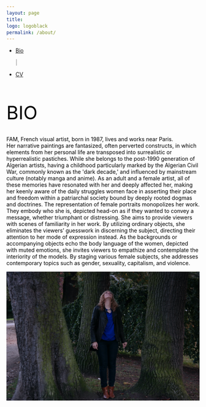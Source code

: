 ```yaml
---
layout: page
title: 
logo: logoblack
permalink: /about/
---
```


<nav class="navbarshop">

 <ul>
      <li class="nav-item">
        <a href="{{ site.baseurl }}/biography/">Bio</a>
       </li>
     
 <span aria-hidden="true" style="color: grey">|</span>
       <li class="nav-item">
       <a href="{{ site.baseurl }}/cv/">CV</a>
       </li>
  </ul>
</nav>
  


<br><br>


<span style="color: Black; text-align: center;"> <font size="8">BIO </font> </span>

<p style="color: black; text-align: left;">
<br>
FAM, French visual artist, born in 1987, lives and works near Paris. <br>
Her narrative paintings are fantasized, often perverted constructs, in which elements from her personal life are transposed into surrealistic or hyperrealistic pastiches. While she belongs to the post-1990 generation of Algerian artists, having a childhood particularly marked by the Algerian Civil War, commonly known as the 'dark decade,' and influenced by mainstream culture (notably manga and anime). As an adult and a female artist, all of these memories have resonated with her and deeply affected her, making her keenly aware of the daily struggles women face in asserting their place and freedom within a patriarchal society bound by deeply rooted dogmas and doctrines. The representation of female portraits monopolizes her work. They embody who she is, depicted head-on as if they wanted to convey a message, whether triumphant or distressing. She aims to provide viewers with scenes of familiarity in her work. By utilizing ordinary objects, she eliminates the viewers’ guesswork in discerning the subject, directing their attention to her mode of expression instead. As the backgrounds or accompanying objects echo the body language of the women, depicted with muted emotions, she invites viewers to empathize and contemplate the interiority of the models. By staging various female subjects, she addresses contemporary topics such as gender, sexuality, capitalism, and violence.
<!-- 
Before embarking on her career as an artist, FAM studied computer science and pursued two years of a PhD thesis at Paris 1 Panthéon-Sorbonne university, which she dropped and devoted entirely to her art.
FAM has exhibited her work in different art fairs and galleries around her area in France, Germany, United States. She works with different media such as digital painting, digital collage, oil and acrylic painting, drawing, and printmaking to explore themes like psychological states, beauty, identity, the body, gender, doctrines and cognitive biases, social issues,  time and technology.
Fam’s artistic goal is to question rather than cast judgment. -->
</p>

<!-- <span style="color: black;">
Human faces and bodies have always attracted me. I find the human body fascinating in its complex system of expression and movement that varies from person to person. A big believer in the multi-dimensionality of beauty, I try to unveil its different hidden layers, showing it using different lenses. I like to explore the way in which figures express emotions through body language which can be read at a glance; bringing invisible things like human social interactions to life.
</span> -->

![RestezChezVous](/img/artist/artist1.JPG) 

<!-- 
<span style="color: black;">
Artiste visuel Française. Basée en région parisienne. 
</span>  
<span style="color: black;"> <br>
Elle a initié son parcours artistique après avoir poursuivi des études en informatique et effectué deux années de thèse de doctorat à l'université Paris 1 Panthéon-Sorbonne. Néanmoins, elle a opté pour se consacrer entièrement à sa passion artistique. </span> 

<span style="color: black;">
Elle a eu l'opportunité de présenter son travail dans diverses galeries et salons d'art, en France et à l'étranger, notamment en Allemagne et aux États-Unis. Son exploration artistique l'a conduite à expérimenter différents médias, tels que la peinture numérique, le collage numérique, la peinture à l'huile et à l'acrylique, le dessin et la gravure. Ses sujets de prédilection englobent les états psychologiques, la beauté, l'identité, le corps, le genre, les doctrines et les biais cognitifs, les problèmes sociaux, le temps et la technologie. Son objectif artistique réside avant tout dans la création de réflexions profondes plutôt que dans le jugement. </span> 

<span style="color: black;">
Les visages et les corps humains ont toujours exercé une fascination sur elle. Elle discerne en leur complexité une richesse inestimable, caractérisée par des expressions et des mouvements uniques propres à chaque individu. Elle est persuadée de la multidimensionnalité de la beauté, et c'est pourquoi elle s'efforce de révéler ses couches cachées par le biais d'une variété d'approches artistiques. Son exploration se concentre sur la manière dont les figures humaines expriment leurs émotions par le langage corporel, une richesse qui demeure invisible à l'œil nu mais qui peut être interprétée par un simple coup d'œil. De cette manière, elle donne vie à des éléments invisibles, tels que les interactions sociales humaines, au sein de son travail artistique.
</span> -->


